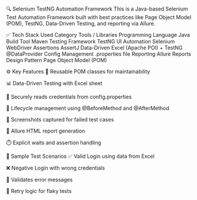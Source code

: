🔍 Selenium TestNG Automation Framework
This is a Java-based Selenium Test Automation Framework built with best practices like Page Object Model (POM), TestNG, Data-Driven Testing, and reporting via Allure.

✅ Tech Stack Used
Category	Tools / Libraries
Programming Language	Java
Build Tool	Maven
Testing Framework	TestNG
UI Automation	Selenium WebDriver
Assertions	AssertJ
Data-Driven	Excel (Apache POI) + TestNG @DataProvider
Config Management	.properties file
Reporting	Allure Reports
Design Pattern	Page Object Model (POM)

⚙️ Key Features
🔄 Reusable POM classes for maintainability

📊 Data-Driven Testing with Excel sheet

🔑 Securely reads credentials from config.properties

🧪 Lifecycle management using @BeforeMethod and @AfterMethod

📸 Screenshots captured for failed test cases

📁 Allure HTML report generation

⏱️ Explicit waits and assertion handling

🧪 Sample Test Scenarios
✅ Valid Login using data from Excel

❌ Negative Login with wrong credentials

📝 Validates error messages

🔄 Retry logic for flaky tests
